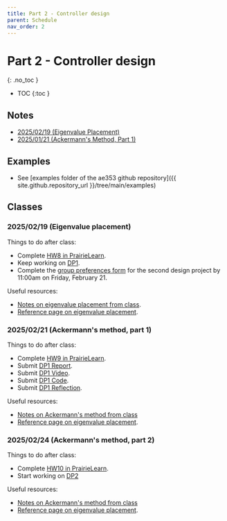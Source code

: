 ```yaml
---
title: Part 2 - Controller design
parent: Schedule
nav_order: 2
---
```


# Part 2 - Controller design
{: .no_toc }

- TOC
{:toc }

## Notes

* [2025/02/19 (Eigenvalue Placement)](../notes/20250219-placement.pdf)
* [2025/01/21 (Ackermann's Method, Part 1)](../notes/20250221-acker-part1.pdf)

## Examples

* See [examples folder of the ae353 github repository]({{ site.github.repository_url }}/tree/main/examples)

## Classes

### 2025/02/19 (Eigenvalue placement)

Things to do after class:
* Complete [HW8 in PrairieLearn](https://us.prairielearn.com/pl/course_instance/176602/assessment/2503737).
* Keep working on [DP1](../projects/01-catbot).
* Complete the [group preferences form](https://forms.illinois.edu/sec/629368317) for the second design project by 11:00am on Friday, February 21.

Useful resources:
* [Notes on eigenvalue placement from class](../notes/20250219-placement.pdf).
* [Reference page on eigenvalue placement](../reference/eigenvalue-placement).

### 2025/02/21 (Ackermann's method, part 1)

Things to do after class:
* Complete [HW9 in PrairieLearn](https://us.prairielearn.com/pl/course_instance/176602/assessment/2503738).
* Submit [DP1 Report](../projects/01-catbot/#final-report-by-1159pm-on-friday-february-21-final-report).
* Submit [DP1 Video](../projects/01-catbot/#final-video-by-1159pm-on-friday-february-21-final-video).
* Submit [DP1 Code](../projects/01-catbot/#final-code-by-1159pm-on-friday-february-21).
* Submit [DP1 Reflection](../projects/01-catbot/#individual-reflection-by-1159pm-on-monday-february-24).

Useful resources:
* [Notes on Ackermann's method from class](../notes/20250221-acker-part1.pdf)
* [Reference page on eigenvalue placement](../reference/eigenvalue-placement).

### 2025/02/24 (Ackermann's method, part 2)

Things to do after class:
* Complete [HW10 in PrairieLearn](https://us.prairielearn.com/pl/course_instance/176602/assessment/2503739).
* Start working on [DP2](../projects/02-zagi)

Useful resources:
* [Notes on Ackermann's method from class](../notes/20250224-acker-part2.pdf)
* [Reference page on eigenvalue placement](../reference/eigenvalue-placement).
